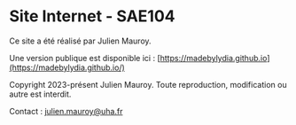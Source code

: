 # Site Internet - SAE104

Ce site a été réalisé par Julien Mauroy.

Une version publique est disponible ici : [https://madebylydia.github.io](https://madebylydia.github.io/)

Copyright 2023-présent Julien Mauroy. Toute reproduction, modification ou autre est interdit.

Contact : [julien.mauroy@uha.fr](mailto:julien.mauroy@uha.fr)
